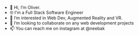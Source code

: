 - 👋 Hi, I’m Oliver.
- 🤓 I'm a Full Stack Software Engineer
- 💞️ I’m interested in Web Dev, Augmented Reality and VR.
- 🤝 I’m looking to collaborate on any web development projects
- 📫 You can reach me on instagram at @neebak

<!---
olivertembo/olivertembo is a ✨ special ✨ repository because its `README.md` (this file) appears on your GitHub profile.
You can click the Preview link to take a look at your changes.
--->
